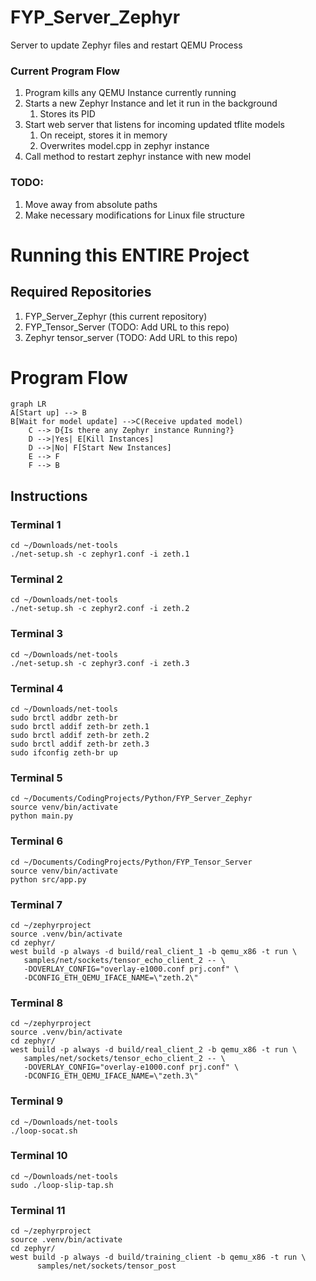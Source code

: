 # FYP_Server_Zephyr
Server to update Zephyr files and restart QEMU Process

### Current Program Flow
1. Program kills any QEMU Instance currently running
2. Starts a new Zephyr Instance and let it run in the background
   1. Stores its PID
3. Start web server that listens for incoming updated tflite models
   1. On receipt, stores it in memory
   2. Overwrites model.cpp in zephyr instance 
4. Call method to restart zephyr instance with new model

### TODO:
1. Move away from absolute paths
2. Make necessary modifications for Linux file structure 

# Running this ENTIRE Project
## Required Repositories
1. FYP_Server_Zephyr (this current repository)
2. FYP_Tensor_Server (TODO: Add URL to this repo)
3. Zephyr tensor_server (TODO: Add URL to this repo)

# Program Flow
```mermaid
graph LR
A[Start up] --> B
B[Wait for model update] -->C(Receive updated model)
    C --> D{Is there any Zephyr instance Running?}
    D -->|Yes| E[Kill Instances]
    D -->|No| F[Start New Instances]
    E --> F
    F --> B
```


## Instructions
### Terminal 1
```
cd ~/Downloads/net-tools
./net-setup.sh -c zephyr1.conf -i zeth.1
```

### Terminal 2
```
cd ~/Downloads/net-tools
./net-setup.sh -c zephyr2.conf -i zeth.2
```

### Terminal 3
```
cd ~/Downloads/net-tools
./net-setup.sh -c zephyr3.conf -i zeth.3
```

### Terminal 4
```
cd ~/Downloads/net-tools
sudo brctl addbr zeth-br
sudo brctl addif zeth-br zeth.1
sudo brctl addif zeth-br zeth.2
sudo brctl addif zeth-br zeth.3
sudo ifconfig zeth-br up
```

### Terminal 5
```
cd ~/Documents/CodingProjects/Python/FYP_Server_Zephyr
source venv/bin/activate
python main.py
```
### Terminal 6
```
cd ~/Documents/CodingProjects/Python/FYP_Tensor_Server
source venv/bin/activate
python src/app.py
```
### Terminal 7
```
cd ~/zephyrproject
source .venv/bin/activate
cd zephyr/
west build -p always -d build/real_client_1 -b qemu_x86 -t run \
   samples/net/sockets/tensor_echo_client_2 -- \
   -DOVERLAY_CONFIG="overlay-e1000.conf prj.conf" \
   -DCONFIG_ETH_QEMU_IFACE_NAME=\"zeth.2\"

```
### Terminal 8
```
cd ~/zephyrproject
source .venv/bin/activate
cd zephyr/
west build -p always -d build/real_client_2 -b qemu_x86 -t run \
   samples/net/sockets/tensor_echo_client_2 -- \
   -DOVERLAY_CONFIG="overlay-e1000.conf prj.conf" \
   -DCONFIG_ETH_QEMU_IFACE_NAME=\"zeth.3\"
```

### Terminal 9
```
cd ~/Downloads/net-tools
./loop-socat.sh
```
### Terminal 10
```
cd ~/Downloads/net-tools
sudo ./loop-slip-tap.sh
```
### Terminal 11
```
cd ~/zephyrproject
source .venv/bin/activate
cd zephyr/
west build -p always -d build/training_client -b qemu_x86 -t run \
      samples/net/sockets/tensor_post
```